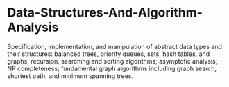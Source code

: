 # Data-Structures-And-Algorithm-Analysis
Specification, implementation, and manipulation of abstract data types and their structures: balanced trees, priority queues, sets, hash tables, and graphs; recursion; searching and sorting algorithms; asymptotic analysis; NP completeness; fundamental graph algorithms including graph search, shortest path, and minimum spanning trees.
